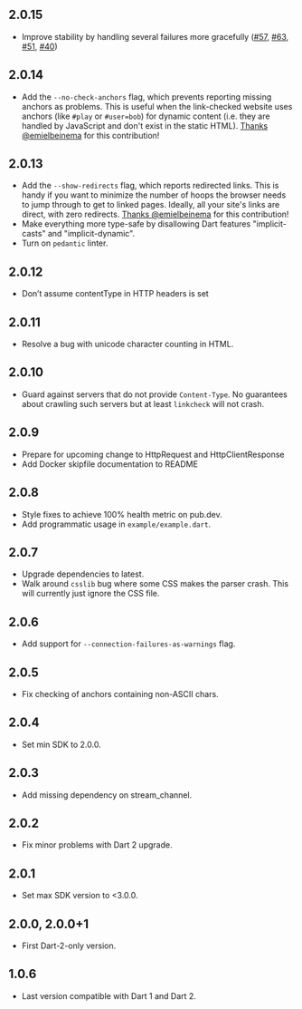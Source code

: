## 2.0.15

- Improve stability by handling several failures more gracefully
  ([#57](https://github.com/filiph/linkcheck/issues/57),
  [#63](https://github.com/filiph/linkcheck/issues/63),
  [#51](https://github.com/filiph/linkcheck/issues/51),
  [#40](https://github.com/filiph/linkcheck/issues/40))

## 2.0.14

- Add the `--no-check-anchors` flag, which prevents reporting missing anchors
  as problems. This is useful when the link-checked website uses anchors 
  (like `#play` or `#user=bob`) for dynamic content (i.e. they are handled
  by JavaScript and don't exist in the static HTML).
  [Thanks @emielbeinema](https://github.com/filiph/linkcheck/pull/56)
  for this contribution!

## 2.0.13

- Add the `--show-redirects` flag, which reports redirected links.
  This is handy if you want to minimize the number of hoops the browser needs
  to jump through to get to linked pages. Ideally, all your site's links
  are direct, with zero redirects.
  [Thanks @emielbeinema](https://github.com/filiph/linkcheck/pull/54)
  for this contribution!
- Make everything more type-safe by disallowing Dart features "implicit-casts"
  and "implicit-dynamic".
- Turn on `pedantic` linter.

## 2.0.12

- Don’t assume contentType in HTTP headers is set

## 2.0.11

- Resolve a bug with unicode character counting in HTML.

## 2.0.10

- Guard against servers that do not provide `Content-Type`. No guarantees about
  crawling such servers but at least `linkcheck` will not crash.

## 2.0.9

- Prepare for upcoming change to HttpRequest and HttpClientResponse
- Add Docker skipfile documentation to README

## 2.0.8

- Style fixes to achieve 100% health metric on pub.dev.
- Add programmatic usage in `example/example.dart`.

## 2.0.7

- Upgrade dependencies to latest.
- Walk around `csslib` bug where some CSS makes the parser crash. This will
  currently just ignore the CSS file.

## 2.0.6

- Add support for `--connection-failures-as-warnings` flag.

## 2.0.5

- Fix checking of anchors containing non-ASCII chars.

## 2.0.4

- Set min SDK to 2.0.0.

## 2.0.3

- Add missing dependency on stream_channel.

## 2.0.2

- Fix minor problems with Dart 2 upgrade.

## 2.0.1

- Set max SDK version to <3.0.0.

## 2.0.0, 2.0.0+1

- First Dart-2-only version.

## 1.0.6

- Last version compatible with Dart 1 and Dart 2.
